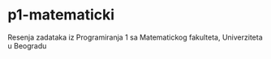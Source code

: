 # p1-matematicki
Resenja zadataka iz Programiranja 1 sa Matematickog fakulteta, Univerziteta u Beogradu
